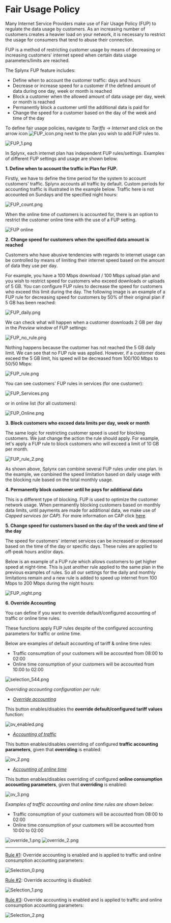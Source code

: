 Fair Usage Policy
================

Many Internet Service Providers make use of Fair Usage Policy (FUP) to regulate the data usage by customers. As an increasing number of customers creates a heavier load on your network, it is necessary to restrict the usage for consumers that tend to abuse their connection.

FUP is a method of restricting customer usage by means of decreasing or increasing customers' internet speed when certain data usage parameters/limits are reached.

The Splynx FUP feature includes:

* Define when to account the customer traffic: days and hours
* Decrease or increase speed for a customer if the defined amount of data during one day, week or month is reached
* Block a customer when the allowed amount of data usage per day, week or month is reached
* Permanently block a customer until the additional data is paid for
* Change the speed for a customer based on the day of the week and time of the day  

To define fair usage policies, navigate to *Tariffs → Internet* and click on the arrow icon  <icon class="image-icon">![FUP_icon.png](FUP_icon.png)</icon> next to the plan you wish to add FUP rules to.

![FUP_1.png](FUP_1.png)

In Splynx, each internet plan has independent FUP rules/settings. Examples of different FUP settings and usage are shown below.

**1. Define when to account the traffic in Plan for FUP.**

Firstly, we have to define the time period for the system to account customers' traffic. Splynx accounts all traffic by default. Custom periods for accounting traffic is illustrated in the example below. Traffic here is not accounted on Sundays and the specified night hours:

![FUP_count.png](FUP_count.png)

When the online time of customers is accounted for, there is an option to restrict the customer online time with the use of a FUP setting.

![FUP online](FUP_online.png)


**2. Change speed for customers when the specified data amount is reached**

Customers who have abusive tendencies with regards to internet usage can be controlled by means of limiting their internet speed based on the amount of data they use per day.

For example, you have a 100 Mbps download / 100 Mbps upload plan and you wish to restrict speed for customers who exceed downloads or uploads of 5 GB. You can configure FUP rules to decrease the speed for customers who exceed this limit during the day. The following image is an example of a FUP rule for decreasing speed for customers by 50% of their original plan if 5 GB has been reached:

![FUP_daily.png](FUP_daily.png)

We can check what will happen when a customer downloads 2 GB per day in the _Preview window_ of FUP settings:

![FUP_no_rule.png](FUP_no_rule.png)

Nothing happens because the customer has not reached the 5 GB daily limit. We can see that no FUP rule was applied. However, if a customer does exceed the 5 GB limit, his speed will be decreased from 100/100 Mbps to 50/50 Mbps:

![FUP_rule.png](FUP_rule.png)

You can see customers' FUP rules in services (for one customer): 

![FUP_Services.png](FUP_services_rule.png)

or in online list (for all customers):

![FUP_Online.png](FUP_online_rule.png)

**3. Block customers who exceed data limits per day, week or month**

The same logic for restricting customer speed is used for blocking customers. We just change the action the rule should apply. For example, let's apply a FUP rule to block customers who will exceed a limit of 10 GB per month.

![FUP_rule_2.png](FUP_rule_2.png)

As shown above, Splynx can combine several FUP rules under one plan. In the example, we combined the speed limitation based on daily usage with the blocking rule based on the total monthly usage.

**4. Permanently block customer until he pays for additional data**

This is a different type of blocking. FUP is used to optimize the customer network usage. When permanently blocking customers based on monthly data limits, until payments are made for additional data, we make use of *Capped services (or CAP)*. For more information on CAP click [here](configuring_tariff_plans/capped_plans/capped_plans.md).


**5. Change speed for customers based on the day of the week and time of the day**

The speed for customers' internet services can be increased or decreased based on the time of the day or specific days. These rules are applied to off-peak hours and/or days.

Below is an example of a FUP rule which allows customers to get higher speed at night-time. This is just another rule applied to the same plan in the previous examples of rules. So all our settings for the daily and monthly limitations remain and a new rule is added to speed up internet from 100 Mbps to 200 Mbps during the night hours:

![FUP_night.png](FUP_night.png)

**6. Override Accounting**

You can define if you want to override default/configured accounting of traffic or online time rules.

These functions apply FUP rules despite of the configured accounting parameters for traffic or online time.

Below are examples of default accounting of tariff & online time rules:

* Traffic consumption of your customers will be accounted from 08:00 to 02:00
* Online time consumption of your customers will be accounted from 10:00 to 02:00

![selection_544.png](selection_544.png)

_Overriding accounting configuration per rule:_

* _<u>Override accounting</u>_

This button enables/disables the **override default/configured tariff values** function:

![ov_enabled.png](ov_enabled.png)


* _<u>Accounting of traffic</u>_

This button enables/disables overriding of configured **traffic accounting parameters**, given that **overriding** is enabled:

![ov_2.png](ov_2.png)


* _<u>Accounting of online time</u>_

This button enables/disables overriding of configured **online consumption accounting parameters**, given that **overriding** is enabled:

![ov_3.png](ov_3.png)

_Examples of traffic accounting and online time rules are shown below_:

* Traffic consumption of your customers will be accounted from 08:00 to 02:00
* Online time consumption of your customers will be accounted from 10:00 to 02:00

![override_1.png](override_1.png)
![override_2.png](override_2.png)
*********************************************************************************
<u>Rule #1</u>: Override accounting is enabled and is applied to traffic and online consumption accounting parameters:

![Selection_0.png](selection_0.png)

<u>Rule #2</u>: Override accounting is disabled:

![Selection_1.png](selection_1.png)

<u>Rule #3</u>:  Override accounting is enabled and is applied to traffic and online consumption accounting parameters:

![Selection_2.png](selection_2.png)
